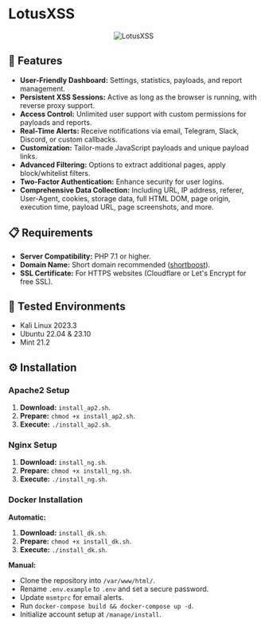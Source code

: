 # LotusXSS

<div align="center">
  <img src="https://i.ibb.co/GsC7ddZ/077f441c-b58d-4b9c-9d13-72281930d24e.jpg" alt="LotusXSS">
</div>

## 🌟 Features

- **User-Friendly Dashboard:** Settings, statistics, payloads, and report management.
- **Persistent XSS Sessions:** Active as long as the browser is running, with reverse proxy support.
- **Access Control:** Unlimited user support with custom permissions for payloads and reports.
- **Real-Time Alerts:** Receive notifications via email, Telegram, Slack, Discord, or custom callbacks.
- **Customization:** Tailor-made JavaScript payloads and unique payload links.
- **Advanced Filtering:** Options to extract additional pages, apply block/whitelist filters.
- **Two-Factor Authentication:** Enhance security for user logins.
- **Comprehensive Data Collection:** Including URL, IP address, referer, User-Agent, cookies, storage data, full HTML DOM, page origin, execution time, payload URL, page screenshots, and more.

## 📋 Requirements

- **Server Compatibility:** PHP 7.1 or higher.
- **Domain Name:** Short domain recommended ([shortboost](https://github.com/ssl/shortboost)).
- **SSL Certificate:** For HTTPS websites (Cloudflare or Let's Encrypt for free SSL).

## 🧪 Tested Environments

- Kali Linux 2023.3
- Ubuntu 22.04 & 23.10
- Mint 21.2

## ⚙️ Installation

### Apache2 Setup

1. **Download:** `install_ap2.sh`.
2. **Prepare:** `chmod +x install_ap2.sh`.
3. **Execute:** `./install_ap2.sh`.

### Nginx Setup

1. **Download:** `install_ng.sh`.
2. **Prepare:** `chmod +x install_ng.sh`.
3. **Execute:** `./install_ng.sh`.

### Docker Installation

**Automatic:**
1. **Download:** `install_dk.sh`.
2. **Prepare:** `chmod +x install_dk.sh`.
3. **Execute:** `./install_dk.sh`.

**Manual:**
- Clone the repository into `/var/www/html/`.
- Rename `.env.example` to `.env` and set a secure password.
- Update `msmtprc` for email alerts.
- Run `docker-compose build && docker-compose up -d`.
- Initialize account setup at `/manage/install`.

